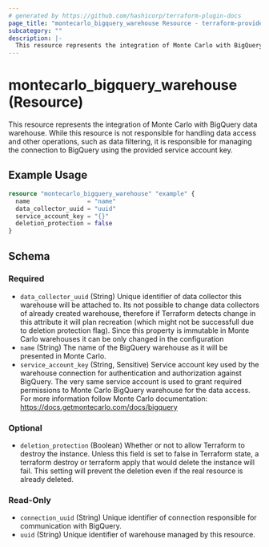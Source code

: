 ```yaml
---
# generated by https://github.com/hashicorp/terraform-plugin-docs
page_title: "montecarlo_bigquery_warehouse Resource - terraform-provider-montecarlo"
subcategory: ""
description: |-
  This resource represents the integration of Monte Carlo with BigQuery data warehouse. While this resource is not responsible for handling data access and other operations, such as data filtering, it is responsible for managing the connection to BigQuery using the provided service account key.
---
```


# montecarlo_bigquery_warehouse (Resource)

This resource represents the integration of Monte Carlo with BigQuery data warehouse. While this resource is not responsible for handling data access and other operations, such as data filtering, it is responsible for managing the connection to BigQuery using the provided service account key.

## Example Usage

```terraform
resource "montecarlo_bigquery_warehouse" "example" {
  name                = "name"
  data_collector_uuid = "uuid"
  service_account_key = "{}"
  deletion_protection = false
}
```

<!-- schema generated by tfplugindocs -->
## Schema

### Required

- `data_collector_uuid` (String) Unique identifier of data collector this warehouse will be attached to. Its not possible to change data collectors of already created warehouse, therefore if Terraform detects change in this attribute it will plan recreation (which might not be successfull due to deletion protection flag). Since this property is immutable in Monte Carlo warehouses it can be only changed in the configuration
- `name` (String) The name of the BigQuery warehouse as it will be presented in Monte Carlo.
- `service_account_key` (String, Sensitive) Service account key used by the warehouse connection for authentication and authorization against BigQuery. The very same service account is used to grant required permissions to Monte Carlo BigQuery warehouse for the data access. For more information follow Monte Carlo documentation: https://docs.getmontecarlo.com/docs/bigquery

### Optional

- `deletion_protection` (Boolean) Whether or not to allow Terraform to destroy the instance. Unless this field is set to false in Terraform state, a terraform destroy or terraform apply that would delete the instance will fail. This setting will prevent the deletion even if the real resource is already deleted.

### Read-Only

- `connection_uuid` (String) Unique identifier of connection responsible for communication with BigQuery.
- `uuid` (String) Unique identifier of warehouse managed by this resource.
